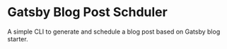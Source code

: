 # Gatsby Blog Post Schduler

A simple CLI to generate and schedule a blog post based on Gatsby blog starter.
